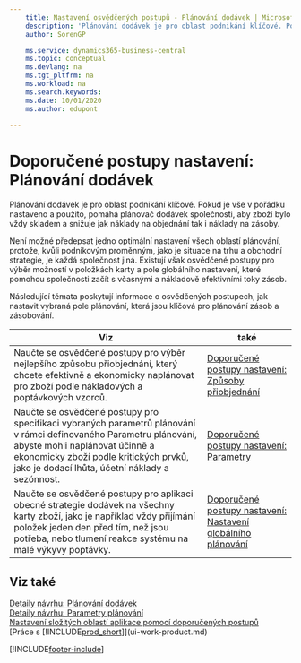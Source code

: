```yaml
---
    title: Nastavení osvědčených postupů - Plánování dodávek | Microsoft Docs
    description: 'Plánování dodávek je pro oblast podnikání klíčové. Pokud je vše v pořádku nastaveno a použito, pomáhá plánovač dodávek společnosti, aby zboží bylo vždy skladem a snižuje jak náklady na objednání tak i náklady na zásoby.'
    author: SorenGP

    ms.service: dynamics365-business-central
    ms.topic: conceptual
    ms.devlang: na
    ms.tgt_pltfrm: na
    ms.workload: na
    ms.search.keywords:
    ms.date: 10/01/2020
    ms.author: edupont

---
```

# Doporučené postupy nastavení: Plánování dodávek
Plánování dodávek je pro oblast podnikání klíčové. Pokud je vše v pořádku nastaveno a použito, pomáhá plánovač dodávek společnosti, aby zboží bylo vždy skladem a snižuje jak náklady na objednání tak i náklady na zásoby.

Není možné předepsat jedno optimální nastavení všech oblastí plánování, protože, kvůli podnikovým proměnným, jako je situace na trhu a obchodní strategie, je každá společnost jiná. Existují však osvědčené postupy pro výběr možností v položkách karty a pole globálního nastavení, které pomohou společnosti začít s včasnými a nákladově efektivními toky zásob.

Následující témata poskytují informace o osvědčených postupech, jak nastavit vybraná pole plánování, která jsou klíčová pro plánování zásob a zásobování.

| **Viz** | **také** |
|------------|-------------|  
| Naučte se osvědčené postupy pro výběr nejlepšího způsobu přiobjednání, který chcete efektivně a ekonomicky naplánovat pro zboží podle nákladových a poptávkových vzorců. | [Doporučené postupy nastavení: Způsoby přiobjednání](setup-best-practices-reordering-policies.md) |
| Naučte se osvědčené postupy pro specifikaci vybraných parametrů plánování v rámci definovaného Parametru plánování, abyste mohli naplánovat účinně a ekonomicky zboží podle kritických prvků, jako je dodací lhůta, účetní náklady a sezónnost. | [Doporučené postupy nastavení: Parametry](setup-best-practices-planning-parameters.md) |
| Naučte se osvědčené postupy pro aplikaci obecné strategie dodávek na všechny karty zboží, jako je například vždy přijímání položek jeden den před tím, než jsou potřeba, nebo tlumení reakce systému na malé výkyvy poptávky. | [Doporučené postupy nastavení: Nastavení globálního plánování](setup-best-practices-global-planning-setup.md) |

## Viz také
[Detaily návrhu: Plánování dodávek](design-details-supply-planning.md)     
[Detaily návrhu: Parametry plánování](design-details-planning-parameters.md)     
[Nastavení složitých oblastí aplikace pomocí doporučených postupů](set-up-complex-application-areas-using-best-practices.md)    
[Práce s [!INCLUDE[prod_short](includes/prod_short.md)]](ui-work-product.md)


[!INCLUDE[footer-include](includes/footer-banner.md)]
